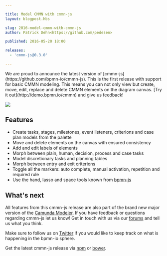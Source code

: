 ```yaml
---

title: Model CMMN with cmmn-js
layout: blogpost.hbs

slug: 2016-model-cmmn-with-cmmn-js
author: Patrick Dehn<https://github.com/pedesen>

published: 2016-05-20 18:00

releases:
  - 'cmmn-js@0.3.0'

---
```



<p class="introduction">
  We are proud to announce the latest version of [cmmn-js](https://github.com/bpmn-io/cmmn-js). This is the first release with support for basic CMMN modeling. This means you can not only view but create, move, edit, replace and delete CMMN elements on the diagram canvas. [Try it out](http://demo.bpmn.io/cmmn) and give us feedback!
</p>

<!-- continue -->

<div class="figure">
  <img src="{{ assets }}/attachments/blog/2016/008-cmmn-modeling-example.gif">
</div>


## Features

* Create tasks, stages, milestones, event listeners, criterions and case plan models from the palette
* Move and delete elements on the canvas with ensured consistency
* Add and edit labels of elements
* Morph between plain, human, decision, process and case tasks
* Model discretionary tasks and planning tables
* Morph between entry and exit criterions
* Toggle all the markers: auto complete, manual activation, repetition and required rule
* Use the hand, lasso and space tools known from [bpmn-js](https://github.com/bpmn-io/bpmn-js)


## What's next

All features from this cmmn-js release are also part of the brand new major version of the [Camunda Modeler](https://camunda.org/bpmn/tool/). If you have feedback or questions regarding cmmn-js let us know! Get in touch with us via our [forums](https://forum.bpmn.io) and tell us what you think.

Make sure to follow us on [Twitter](https://twitter.com/bpmn_io) if you would like to keep track on what is happening in the bpmn-io sphere.

Get the latest cmmn-js release via [npm](https://www.npmjs.com/package/cmmn-js) or [bower](https://github.com/bpmn-io/bower-cmmn-js).
